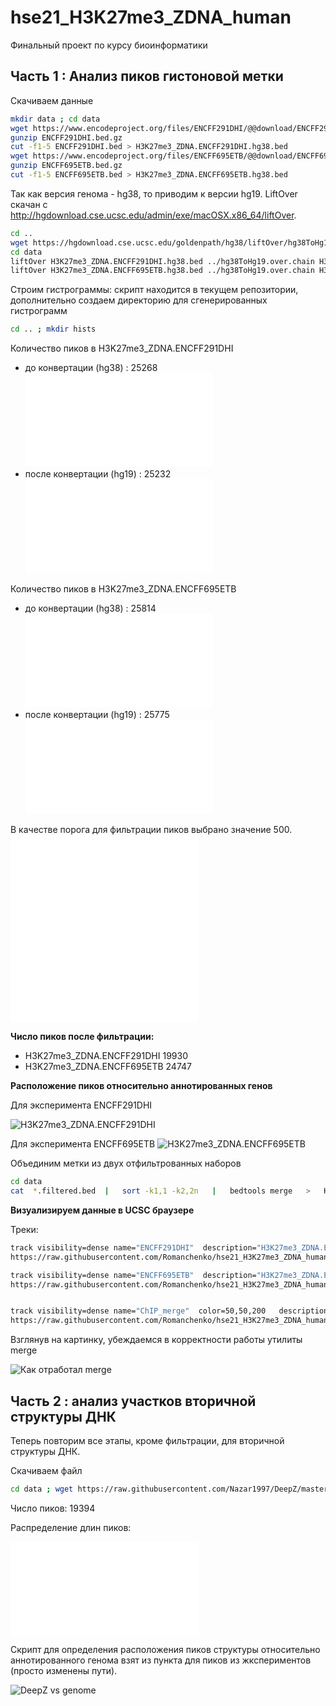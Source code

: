 # hse21_H3K27me3_ZDNA_human
Финальный проект по курсу биоинформатики
## Часть 1 : Анализ пиков гистоновой метки

Скачиваем данные
```bash
mkdir data ; cd data
wget https://www.encodeproject.org/files/ENCFF291DHI/@@download/ENCFF291DHI.bed.gz
gunzip ENCFF291DHI.bed.gz
cut -f1-5 ENCFF291DHI.bed > H3K27me3_ZDNA.ENCFF291DHI.hg38.bed
wget https://www.encodeproject.org/files/ENCFF695ETB/@@download/ENCFF695ETB.bed.gz
gunzip ENCFF695ETB.bed.gz
cut -f1-5 ENCFF695ETB.bed > H3K27me3_ZDNA.ENCFF695ETB.hg38.bed
```
Так как версия генома - hg38, то приводим к версии hg19. LiftOver скачан с http://hgdownload.cse.ucsc.edu/admin/exe/macOSX.x86_64/liftOver.
```bash
cd ..
wget https://hgdownload.cse.ucsc.edu/goldenpath/hg38/liftOver/hg38ToHg19.over.chain.gz; gunzip  hg38ToHg19.over.chain.gz 
cd data
liftOver H3K27me3_ZDNA.ENCFF291DHI.hg38.bed ../hg38ToHg19.over.chain H3K27me3_ZDNA.ENCFF291DHI.hg19.bed H3K27me3_ZDNA.ENCFF291DHI.unmapped.bed
liftOver H3K27me3_ZDNA.ENCFF695ETB.hg38.bed ../hg38ToHg19.over.chain H3K27me3_ZDNA.ENCFF695ETB.hg19.bed H3K27me3_ZDNA.ENCFF695ETB.unmapped.bed
```
Строим гистрограммы: скрипт находится в текущем репозитории, дополнительно создаем директорию для сгенерированных гистрограмм
```bash
cd .. ; mkdir hists
```
Количество пиков в H3K27me3_ZDNA.ENCFF291DHI
- до конвертации (hg38) : 25268 ![](hists/len_hist.H3K27me3_ZDNA.ENCFF291DHI.hg38.pdf)
- после конвертации (hg19) : 25232 ![](hists/len_hist.H3K27me3_ZDNA.ENCFF291DHI.hg19.pdf)

Количество пиков в H3K27me3_ZDNA.ENCFF695ETB
- до конвертации (hg38) : 25814 ![](hists/len_hist.H3K27me3_ZDNA.ENCFF695ETB.hg38.pdf)
- после конвертации (hg19) : 25775 ![](hists/len_hist.H3K27me3_ZDNA.ENCFF695ETB.hg19.pdf)

В качестве порога для фильтрации пиков выбрано значение 500.
![filter_peaks.H3K27me3_ZDNA.ENCFF291DHI](hists/filter_peaks.H3K27me3_ZDNA.ENCFF291DHI.hg19.filtered.hist.pdf)
![filter_peaks.H3K27me3_ZDNA.ENCFF291DHI](hists/filter_peaks.H3K27me3_ZDNA.ENCFF291DHI.hg19.init.hist.pdf)

**Число пиков после фильтрации:**
- H3K27me3_ZDNA.ENCFF291DHI 19930
- H3K27me3_ZDNA.ENCFF695ETB 24747

**Расположение пиков относительно аннотированных генов**

Для эксперимента ENCFF291DHI

![H3K27me3_ZDNA.ENCFF291DHI](pie-charts/chip_seeker.H3K27me3_ZDNA.ENCFF291DHI.hg19.filtered.plotAnnoPie.png)

Для эксперимента ENCFF695ETB
![H3K27me3_ZDNA.ENCFF695ETB](pie-charts/chip_seeker.H3K27me3_ZDNA.ENCFF695ETB.hg19.filtered.plotAnnoPie.png)

Объединим метки из двух отфильтрованных наборов
```bash
cd data
cat  *.filtered.bed  |   sort -k1,1 -k2,2n   |   bedtools merge   >   H3K27me3_ZDNA.merge.hg19.bed
```


**Визуализируем данные в UCSC браузере**

Треки:
```bash
track visibility=dense name="ENCFF291DHI"  description="H3K27me3_ZDNA.ENCFF291DHI.hg19.filtered.bed"
https://raw.githubusercontent.com/Romanchenko/hse21_H3K27me3_ZDNA_human/main/data/H3K27me3_ZDNA.ENCFF291DHI.hg19.filtered.bed

track visibility=dense name="ENCFF695ETB"  description="H3K27me3_ZDNA.ENCFF695ETB.hg19.filtered.bed"
https://raw.githubusercontent.com/Romanchenko/hse21_H3K27me3_ZDNA_human/main/data/H3K27me3_ZDNA.ENCFF695ETB.hg19.filtered.bed


track visibility=dense name="ChIP_merge"  color=50,50,200   description="H3K27me3_ZDNA.merge.hg19.bed"
https://raw.githubusercontent.com/Romanchenko/hse21_H3K27me3_ZDNA_human/main/data/H3K27me3_ZDNA.merge.hg19.bed
```

Взглянув на картинку, убеждаемся в корректности работы утилиты merge

![Как отработал merge](ucsc-images/merged-sanity-check.png)

## Часть 2 : анализ участков вторичной структуры ДНК

Теперь повторим все этапы, кроме фильтрации, для вторичной структуры ДНК.

Скачиваем файл
```bash
cd data ; wget https://raw.githubusercontent.com/Nazar1997/DeepZ/master/annotation/DeepZ.bed
```

Число пиков: 19394

Распределение длин пиков:

![DeepZ length hist](hists/len_hist.DeepZ.pdf)

Скрипт для определения расположения пиков структуры относительно аннотированного генома взят из пункта для пиков из жкспериментов (просто изменены пути).

![DeepZ vs genome](pie-charts/chip_seeker.DeepZ.plotAnnoPie.png)